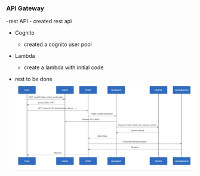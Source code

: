### API Gateway
-rest API
    - created rest api
- Cognito
  - created a cognito user pool
- Lambda
  - create a lambda with initial code 

- rest to be done 
![img](./flow.png)